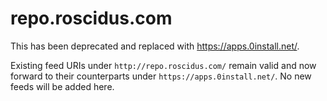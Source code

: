 # repo.roscidus.com

This has been deprecated and replaced with https://apps.0install.net/.

Existing feed URIs under `http://repo.roscidus.com/` remain valid and now forward to their counterparts under `https://apps.0install.net/`. No new feeds will be added here.

